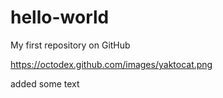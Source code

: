 # hello-world
My first repository on GitHub

https://octodex.github.com/images/yaktocat.png

added some text

